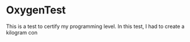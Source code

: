# OxygenTest  
This is a test to certify my programming level. In this test, I had to create a kilogram con                                                    
    
